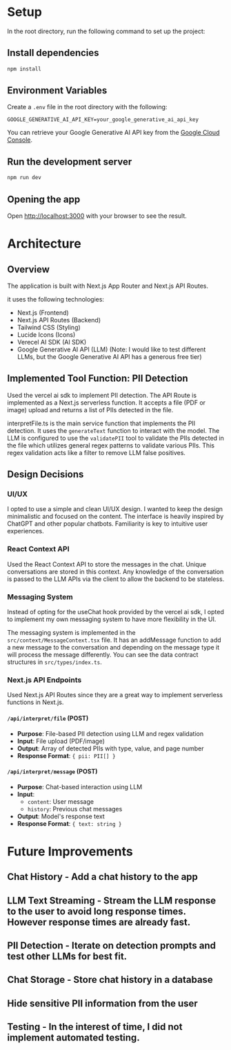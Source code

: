 # Setup

In the root directory, run the following command to set up the project:

## Install dependencies
```bash
npm install
```

## Environment Variables

Create a `.env` file in the root directory with the following:
```
GOOGLE_GENERATIVE_AI_API_KEY=your_google_generative_ai_api_key
```

You can retrieve your Google Generative AI API key from the [Google Cloud Console](https://console.cloud.google.com).

## Run the development server
```bash
npm run dev
```

## Opening the app

Open [http://localhost:3000](http://localhost:3000) with your browser to see the result.

# Architecture

## Overview

The application is built with Next.js App Router and Next.js API Routes.

it uses the following technologies:
- Next.js (Frontend)
- Next.js API Routes (Backend)
- Tailwind CSS (Styling)
- Lucide Icons (Icons)
- Verecel AI SDK (AI SDK)
- Google Generative AI API (LLM) (Note: I would like to test different LLMs, but the Google Generative AI API has a generous free tier)

## Implemented Tool Function: PII Detection

Used the vercel ai sdk to implement PII detection. The API Route is implemented as a Next.js serverless function. It accepts a file (PDF or image) upload and returns a list of PIIs detected in the file.

interpretFile.ts is the main service function that implements the PII detection. It uses the `generateText` function to interact with the model. The LLM is configured to use the `validatePII` tool to validate the PIIs detected in the file which utilizes general regex patterns to validate various PIIs. This regex validation acts like a filter to remove LLM false positives.

## Design Decisions

### UI/UX

I opted to use a simple and clean UI/UX design. I wanted to keep the design minimalistic and focused on the content. The interface is heavily inspired by ChatGPT and other popular chatbots. Familiarity is key to intuitive user experiences.

### React Context API

Used the React Context API to store the messages in the chat. Unique conversations are stored in this context. Any knowledge of the conversation is passed to the LLM APIs via the client to allow the backend to be stateless.

### Messaging System

Instead of opting for the useChat hook provided by the vercel ai sdk, I opted to implement my own messaging system to have more flexibility in the UI.

The messaging system is implemented in the `src/context/MessageContext.tsx` file. It has an addMessage function to add a new message to the conversation and depending on the message type it will process the message differently. You can see the data contract structures in `src/types/index.ts`.

###  Next.js API Endpoints

Used Next.js API Routes since they are a great way to implement serverless functions in Next.js.

#### `/api/interpret/file` (POST)
- **Purpose**: File-based PII detection using LLM and regex validation
- **Input**: File upload (PDF/image)
- **Output**: Array of detected PIIs with type, value, and page number
- **Response Format**: `{ pii: PII[] }`

#### `/api/interpret/message` (POST)
- **Purpose**: Chat-based interaction using LLM
- **Input**: 
  - `content`: User message
  - `history`: Previous chat messages
- **Output**: Model's response text
- **Response Format**: `{ text: string }`

# Future Improvements

## Chat History - Add a chat history to the app

## LLM Text Streaming - Stream the LLM response to the user to avoid long response times. However response times are already fast.

## PII Detection - Iterate on detection prompts and test other LLMs for best fit.

## Chat Storage - Store chat history in a database

## Hide sensitive PII information from the user

## Testing - In the interest of time, I did not implement automated testing.